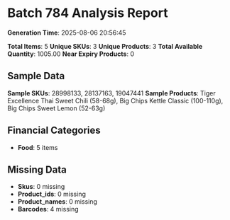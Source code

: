 # Batch 784 Analysis Report

**Generation Time**: 2025-08-06 20:56:45

**Total Items**: 5
**Unique SKUs**: 3
**Unique Products**: 3
**Total Available Quantity**: 1005.00
**Near Expiry Products**: 0

## Sample Data
**Sample SKUs**: 28998133, 28137163, 19047441
**Sample Products**: Tiger Excellence Thai Sweet Chili (58-68g), Big Chips Kettle Classic (100-110g), Big Chips Sweet Lemon (52-63g)

## Financial Categories
- **Food**: 5 items

## Missing Data
- **Skus**: 0 missing
- **Product_ids**: 0 missing
- **Product_names**: 0 missing
- **Barcodes**: 4 missing
